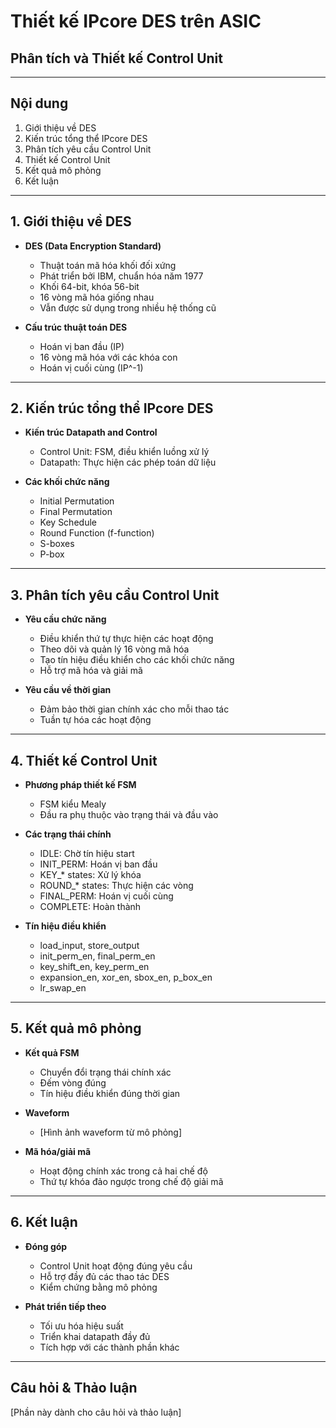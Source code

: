 # Thiết kế IPcore DES trên ASIC
## Phân tích và Thiết kế Control Unit

---

## Nội dung

1. Giới thiệu về DES
2. Kiến trúc tổng thể IPcore DES
3. Phân tích yêu cầu Control Unit
4. Thiết kế Control Unit
5. Kết quả mô phỏng
6. Kết luận

---

## 1. Giới thiệu về DES

- **DES (Data Encryption Standard)**
  - Thuật toán mã hóa khối đối xứng
  - Phát triển bởi IBM, chuẩn hóa năm 1977
  - Khối 64-bit, khóa 56-bit
  - 16 vòng mã hóa giống nhau
  - Vẫn được sử dụng trong nhiều hệ thống cũ

- **Cấu trúc thuật toán DES**
  - Hoán vị ban đầu (IP)
  - 16 vòng mã hóa với các khóa con
  - Hoán vị cuối cùng (IP^-1)

---

## 2. Kiến trúc tổng thể IPcore DES

- **Kiến trúc Datapath and Control**
  - Control Unit: FSM, điều khiển luồng xử lý
  - Datapath: Thực hiện các phép toán dữ liệu

- **Các khối chức năng**
  - Initial Permutation
  - Final Permutation
  - Key Schedule
  - Round Function (f-function)
  - S-boxes
  - P-box

---

## 3. Phân tích yêu cầu Control Unit

- **Yêu cầu chức năng**
  - Điều khiển thứ tự thực hiện các hoạt động
  - Theo dõi và quản lý 16 vòng mã hóa
  - Tạo tín hiệu điều khiển cho các khối chức năng
  - Hỗ trợ mã hóa và giải mã

- **Yêu cầu về thời gian**
  - Đảm bảo thời gian chính xác cho mỗi thao tác
  - Tuần tự hóa các hoạt động

---

## 4. Thiết kế Control Unit

- **Phương pháp thiết kế FSM**
  - FSM kiểu Mealy
  - Đầu ra phụ thuộc vào trạng thái và đầu vào

- **Các trạng thái chính**
  - IDLE: Chờ tín hiệu start
  - INIT_PERM: Hoán vị ban đầu
  - KEY_* states: Xử lý khóa
  - ROUND_* states: Thực hiện các vòng
  - FINAL_PERM: Hoán vị cuối cùng
  - COMPLETE: Hoàn thành

- **Tín hiệu điều khiển**
  - load_input, store_output
  - init_perm_en, final_perm_en
  - key_shift_en, key_perm_en
  - expansion_en, xor_en, sbox_en, p_box_en
  - lr_swap_en

---

## 5. Kết quả mô phỏng

- **Kết quả FSM**
  - Chuyển đổi trạng thái chính xác
  - Đếm vòng đúng
  - Tín hiệu điều khiển đúng thời gian

- **Waveform**
  - [Hình ảnh waveform từ mô phỏng]

- **Mã hóa/giải mã**
  - Hoạt động chính xác trong cả hai chế độ
  - Thứ tự khóa đảo ngược trong chế độ giải mã

---

## 6. Kết luận

- **Đóng góp**
  - Control Unit hoạt động đúng yêu cầu
  - Hỗ trợ đầy đủ các thao tác DES
  - Kiểm chứng bằng mô phỏng

- **Phát triển tiếp theo**
  - Tối ưu hóa hiệu suất
  - Triển khai datapath đầy đủ
  - Tích hợp với các thành phần khác

---

## Câu hỏi & Thảo luận

[Phần này dành cho câu hỏi và thảo luận]